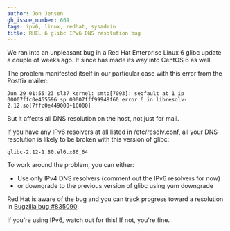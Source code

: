 ```yaml
---
author: Jon Jensen
gh_issue_number: 669
tags: ipv6, linux, redhat, sysadmin
title: RHEL 6 glibc IPv6 DNS resolution bug
---
```




We ran into an unpleasant bug in a Red Hat Enterprise Linux 6 glibc update a couple of weeks ago. It since has made its way into CentOS 6 as well.

The problem manifested itself in our particular case with this error from the Postfix mailer:

```
Jun 29 01:55:23 sl37 kernel: smtp[7093]: segfault at 1 ip 00007ffc0e455596 sp 00007fff99948f60 error 6 in libresolv-2.12.so[7ffc0e449000+16000]
```

But it affects all DNS resolution on the host, not just for mail.

If you have any IPv6 resolvers at all listed in /etc/resolv.conf, all your DNS resolution is likely to be broken with this version of glibc:

```
glibc-2.12-1.80.el6.x86_64
```

To work around the problem, you can either:

- Use only IPv4 DNS resolvers (comment out the IPv6 resolvers for now)
- or downgrade to the previous version of glibc using yum downgrade

Red Hat is aware of the bug and you can track progress toward a resolution in [Bugzilla bug #835090](https://bugzilla.redhat.com/show_bug.cgi?id=835090).

If you're using IPv6, watch out for this! If not, you're fine.


